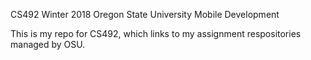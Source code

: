 CS492 Winter 2018 Oregon State University
Mobile Development

This is my repo for CS492, which links to my assignment respositories managed by OSU.